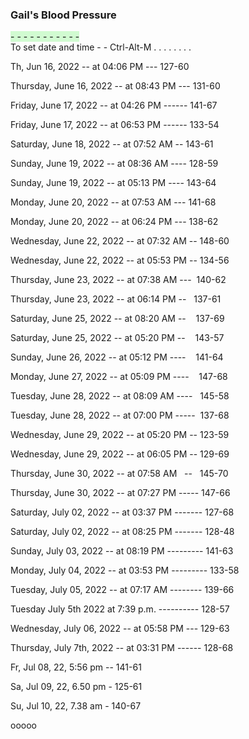   

### Gail's Blood Pressure

<mark style="background: #BBFABBA6;">- - - - - - - - - - -  </mark>  
To set date and time - - Ctrl-Alt-M 
.  .  .  .  .  .  .  .
  
Th, Jun 16, 2022 -- at 04:06 PM --- 127-60

Thursday, June 16, 2022 -- at 08:43 PM --- 131-60  
  
Friday, June 17, 2022 -- at 04:26 PM ------ 141-67  
  
Friday, June 17, 2022 -- at 06:53 PM ------ 133-54  
  
Saturday, June 18, 2022 -- at 07:52 AM -- 143-61  
  
Sunday, June 19, 2022 -- at 08:36 AM ---- 128-59

Sunday, June 19, 2022 -- at 05:13 PM ---- 143-64  
  
Monday, June 20, 2022 -- at 07:53 AM --- 141-68  
  
Monday, June 20, 2022 -- at 06:24 PM --- 138-62  
  
Wednesday, June 22, 2022 -- at 07:32 AM -- 148-60  
  
Wednesday, June 22, 2022 -- at 05:53 PM -- 134-56  
  
Thursday, June 23, 2022 -- at 07:38 AM ---  140-62  
  
Thursday, June 23, 2022 -- at 06:14 PM --   137-61  
  
Saturday, June 25, 2022 -- at 08:20 AM --    137-69  
  
Saturday, June 25, 2022 -- at 05:20 PM --    143-57  
  
Sunday, June 26, 2022 -- at 05:12 PM ----    141-64  
  
Monday, June 27, 2022 -- at 05:09 PM ----    147-68  
  
Tuesday, June 28, 2022 -- at 08:09 AM ----   145-58  
  
Tuesday, June 28, 2022 -- at 07:00 PM -----  137-68  
  
Wednesday, June 29, 2022 -- at 05:20 PM -- 123-59  
  
Wednesday, June 29, 2022 -- at 06:05 PM -- 129-69  
  
Thursday, June 30, 2022 -- at 07:58 AM   --   145-70  
 
Thursday, June 30, 2022 -- at 07:27 PM ----- 147-66  
  
Saturday, July 02, 2022 -- at 03:37 PM ------- 127-68  
  
Saturday, July 02, 2022 -- at 08:25 PM ------- 128-48  
  
Sunday, July 03, 2022 -- at 08:19 PM --------- 141-63

Monday, July 04, 2022 -- at 03:53 PM --------- 133-58

Tuesday, July 05, 2022 -- at 07:17 AM -------- 139-66

Tuesday July 5th 2022 at 7:39 p.m. ----------  128-57

Wednesday, July 06, 2022 -- at 05:58 PM --- 129-63  
  
Thursday, July 7th, 2022 -- at 03:31 PM ------ 128-68

Fr, Jul 08, 22, 5:56 pm --  141-61

Sa, Jul 09, 22, 6.50 pm -  125-61

Su, Jul 10, 22, 7.38 am -  140-67













  

  

ooooo